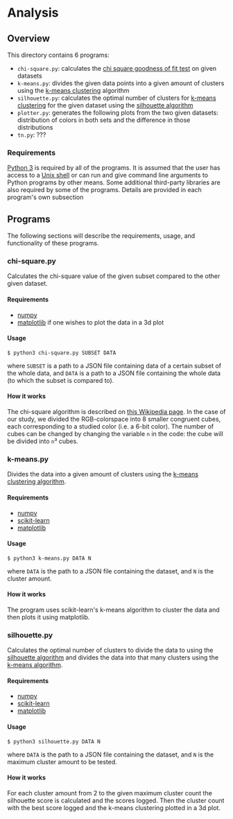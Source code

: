 # Analysis

## Overview
This directory contains 6 programs:
* `chi-square.py`: calculates the [chi square goodness of fit test](https://en.wikipedia.org/wiki/Chi-squared_test) on given datasets
* `k-means.py`:  divides the given data points into a given amount of clusters using the [k-means clustering](https://en.wikipedia.org/wiki/K-means_clustering) algorithm
* `silhouette.py`: calculates the optimal number of clusters for [k-means clustering](https://en.wikipedia.org/wiki/K-means_clustering) for the given dataset using the [silhouette algorithm](https://en.wikipedia.org/wiki/Silhouette_(clustering))
* `plotter.py`: generates the following plots from the two given datasets: distribution of colors in both sets and the difference in those distributions
* `tn.py`: ???

### Requirements
[Python 3](https://www.python.org/) is required by all of the programs. It is assumed that the user has access to a [Unix shell](https://en.wikipedia.org/wiki/Unix_shell) or can run and give command line arguments to Python programs by other means. Some additional third-party libraries are also required by some of the programs. Details are provided in each program's own subsection



## Programs
The following sections will describe the requirements, usage, and functionality of these programs.

### chi-square.py
Calculates the chi-square value of the given subset compared to the other given dataset.

#### Requirements
* [numpy](https://numpy.org/)
* [matplotlib](https://matplotlib.org/) if one wishes to plot the data in a 3d plot


#### Usage
    $ python3 chi-square.py SUBSET DATA
where `SUBSET` is a path to a JSON file containing data of a certain subset of the whole data, and `DATA` is a path to a JSON file containing the whole data (to which the subset is compared to).


#### How it works
The chi-square algorithm is described on [this Wikipedia page](https://en.wikipedia.org/wiki/Goodness_of_fit#Pearson's_chi-squared_test). In the case of our study, we divided the RGB-colorspace into 8 smaller congruent cubes, each corresponding to a studied color (i.e. a 6-bit color). The number of cubes can be changed by changing the variable `n` in the code: the cube will be divided into `n`³ cubes.



### k-means.py
Divides the data into a given amount of clusters using the [k-means clustering algorithm](https://en.wikipedia.org/wiki/K-means_clustering).

#### Requirements
* [numpy](https://numpy.org/)
* [scikit-learn](https://scikit-learn.org/stable/index.html)
* [matplotlib](https://matplotlib.org/)


#### Usage
    $ python3 k-means.py DATA N
where `DATA` is the path to a JSON file containing the dataset, and `N` is the cluster amount.


#### How it works
The program uses scikit-learn's k-means algorithm to cluster the data and then plots it using matplotlib.



### silhouette.py
Calculates the optimal number of clusters to divide the data to using the [silhouette algorithm](https://en.wikipedia.org/wiki/Silhouette_(clustering)) and divides the data into that many clusters using the [k-means algorithm](https://en.wikipedia.org/wiki/K-means_clustering).

#### Requirements
* [numpy](https://numpy.org/)
* [scikit-learn](https://scikit-learn.org/stable/index.html)
* [matplotlib](https://matplotlib.org/)


#### Usage
    $ python3 silhouette.py DATA N
where `DATA` is the path to a JSON file containing the dataset, and `N` is the maximum cluster amount to be tested.


#### How it works
For each cluster amount from 2 to the given maximum cluster count the silhouette score is calculated and the scores logged. Then the cluster count with the best score logged and the k-means clustering plotted in a 3d plot.
